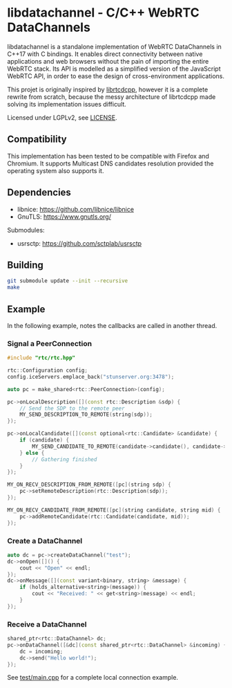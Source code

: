 # libdatachannel - C/C++ WebRTC DataChannels

libdatachannel is a standalone implementation of WebRTC DataChannels in C++17 with C bindings. It enables direct connectivity between native applications and web browsers without the pain of importing the entire WebRTC stack. Its API is modelled as a simplified version of the JavaScript WebRTC API, in order to ease the design of cross-environment applications.

This projet is originally inspired by [librtcdcpp](https://github.com/chadnickbok/librtcdcpp), however it is a complete rewrite from scratch, because the messy architecture of librtcdcpp made solving its implementation issues difficult.

Licensed under LGPLv2, see [LICENSE](https://github.com/paullouisageneau/libdatachannel/blob/master/LICENSE).

## Compatibility

This implementation has been tested to be compatible with Firefox and Chromium. It supports Multicast DNS candidates resolution provided the operating system also supports it.

## Dependencies

- libnice: https://github.com/libnice/libnice
- GnuTLS: https://www.gnutls.org/

Submodules:
- usrsctp: https://github.com/sctplab/usrsctp

## Building

```bash
git submodule update --init --recursive
make
```

## Example

In the following example, notes the callbacks are called in another thread.

### Signal a PeerConnection

```cpp
#include "rtc/rtc.hpp"
```

```cpp
rtc::Configuration config;
config.iceServers.emplace_back("stunserver.org:3478");

auto pc = make_shared<rtc::PeerConnection>(config);

pc->onLocalDescription([](const rtc::Description &sdp) {
    // Send the SDP to the remote peer
    MY_SEND_DESCRIPTION_TO_REMOTE(string(sdp));
});

pc->onLocalCandidate([](const optional<rtc::Candidate> &candidate) {
    if (candidate) {
        MY_SEND_CANDIDATE_TO_REMOTE(candidate->candidate(), candidate->mid());
    } else {
        // Gathering finished
    }
});

MY_ON_RECV_DESCRIPTION_FROM_REMOTE([pc](string sdp) {
    pc->setRemoteDescription(rtc::Description(sdp));
});

MY_ON_RECV_CANDIDATE_FROM_REMOTE([pc](string candidate, string mid) {
    pc->addRemoteCandidate(rtc::Candidate(candidate, mid));
});
```

### Create a DataChannel

```cpp
auto dc = pc->createDataChannel("test");
dc->onOpen([]() {
    cout << "Open" << endl;
});
dc->onMessage([](const variant<binary, string> &message) {
    if (holds_alternative<string>(message)) {
        cout << "Received: " << get<string>(message) << endl;
    }
});
```

### Receive a DataChannel

```cpp
shared_ptr<rtc::DataChannel> dc;
pc->onDataChannel([&dc](const shared_ptr<rtc::DataChannel> &incoming) {
    dc = incoming;
    dc->send("Hello world!");
});

```

See [test/main.cpp](https://github.com/paullouisageneau/libdatachannel/blob/master/test/main.cpp) for a complete local connection example.


